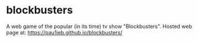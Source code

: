 # blockbusters
A web game of the popular (in its time) tv show "Blockbusters".
 Hosted web page at: https://pau1ieb.github.io/blockbusters/
